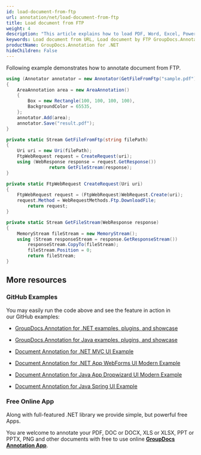 ```yaml
---
id: load-document-from-ftp
url: annotation/net/load-document-from-ftp
title: Load document from FTP
weight: 4
description: "This article explains how to load PDF, Word, Excel, PowerPoint documents from FTP when using GroupDocs.Annotation for .NET."
keywords: Load document from URL, Load document by FTP GroupDocs.Annotation
productName: GroupDocs.Annotation for .NET
hideChildren: False
---
```

Following example demonstrates how to annotate document from FTP.

```csharp
using (Annotator annotator = new Annotator(GetFileFromFtp("sample.pdf")))
{
	AreaAnnotation area = new AreaAnnotation()
	{
		Box = new Rectangle(100, 100, 100, 100),
		BackgroundColor = 65535,
	};
	annotator.Add(area);
	annotator.Save("result.pdf");
}

private static Stream GetFileFromFtp(string filePath)
{
	Uri uri = new Uri(filePath);
	FtpWebRequest request = CreateRequest(uri);
	using (WebResponse response = request.GetResponse())
                return GetFileStream(response);
}

private static FtpWebRequest CreateRequest(Uri uri)
{
	FtpWebRequest request = (FtpWebRequest)WebRequest.Create(uri);
	request.Method = WebRequestMethods.Ftp.DownloadFile;
		return request;
}

private static Stream GetFileStream(WebResponse response)
{
	MemoryStream fileStream = new MemoryStream();
	using (Stream responseStream = response.GetResponseStream())
		responseStream.CopyTo(fileStream);
		fileStream.Position = 0;
		return fileStream;
}
```

## More resources

### GitHub Examples

You may easily run the code above and see the feature in action in our GitHub examples:

*   [GroupDocs.Annotation for .NET examples, plugins, and showcase](https://github.com/groupdocs-annotation/GroupDocs.Annotation-for-.NET)
    
*   [GroupDocs.Annotation for Java examples, plugins, and showcase](https://github.com/groupdocs-annotation/GroupDocs.Annotation-for-Java)
    
*   [Document Annotation for .NET MVC UI Example](https://github.com/groupdocs-annotation/GroupDocs.Annotation-for-.NET-MVC) 
    
*   [Document Annotation for .NET App WebForms UI Modern Example](https://github.com/groupdocs-annotation/GroupDocs.Annotation-for-.NET-WebForms)
    
*   [Document Annotation for Java App Dropwizard UI Modern Example](https://github.com/groupdocs-annotation/GroupDocs.Annotation-for-Java-Dropwizard)
    
*   [Document Annotation for Java Spring UI Example](https://github.com/groupdocs-annotation/GroupDocs.Annotation-for-Java-Spring)
    

### Free Online App

Along with full-featured .NET library we provide simple, but powerful free Apps.

You are welcome to annotate your PDF, DOC or DOCX, XLS or XLSX, PPT or PPTX, PNG and other documents with free to use online **[GroupDocs Annotation App](https://products.groupdocs.app/annotation)**.
